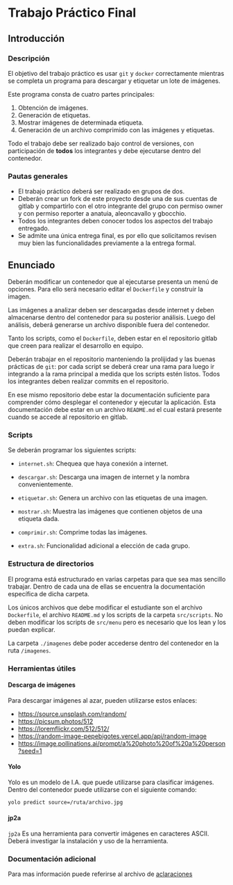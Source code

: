 # Trabajo Práctico Final

## Introducción

### Descripción

El objetivo del trabajo práctico es usar `git` y `docker` correctamente mientras
se completa un programa para descargar y etiquetar un lote de imágenes.

Este programa consta de cuatro partes principales:

1. Obtención de imágenes.
2. Generación de etiquetas.
3. Mostrar imágenes de determinada etiqueta.
4. Generación de un archivo comprimido con las imágenes y etiquetas.

Todo el trabajo debe ser realizado bajo control de versiones, con participación
de **todos** los integrantes y debe ejecutarse dentro del contenedor.

### Pautas generales

* El trabajo práctico deberá ser realizado en grupos de dos.
* Deberán crear un fork de este proyecto desde una de sus cuentas de gitlab y compartirlo con el otro integrante del grupo con permiso owner y con permiso reporter a anatuia,  aleoncavallo y gbocchio. 
* Todos los integrantes deben conocer todos los aspectos del trabajo entregado.
* Se admite una única entrega final, es por ello que solicitamos revisen muy
bien las funcionalidades previamente a la entrega formal.

## Enunciado

Deberán modificar un contenedor que al ejecutarse presenta un menú de opciones.
Para ello será necesario editar el `Dockerfile` y construir la imagen.

Las imágenes a analizar deben ser descargadas desde internet y deben almacenarse
dentro del contenedor para su posterior análisis. Luego del análisis, deberá
generarse un archivo disponible fuera del contenedor.

Tanto los scripts, como el `Dockerfile`, deben estar en el repositorio gitlab
que creen para realizar el desarrollo en equipo.

Deberán trabajar en el repositorio manteniendo la prolijidad y las buenas
prácticas de `git`: por cada script se deberá crear una rama para luego ir
integrando a la rama principal a medida que los scripts estén listos. Todos los
integrantes deben realizar commits en el repositorio.

En ese mismo repositorio debe estar la documentación suficiente para comprender
cómo desplegar el contenedor y ejecutar la aplicación. Esta documentación debe
estar en un archivo `README.md` el cual estará presente cuando se accede al
repositorio en gitlab.

### Scripts

Se deberán programar los siguientes scripts:

* `internet.sh`: Chequea que haya conexión a internet.

* `descargar.sh`: Descarga una imagen de internet y la nombra convenientemente.

* `etiquetar.sh`: Genera un archivo con las etiquetas de una imagen.

* `mostrar.sh`: Muestra las imágenes que contienen objetos de una etiqueta dada.

* `comprimir.sh`: Comprime todas las imágenes.

* `extra.sh`: Funcionalidad adicional a elección de cada grupo.

### Estructura de directorios

El programa está estructurado en varias carpetas para que sea mas sencillo
trabajar. Dentro de cada una de ellas se encuentra la documentación específica
de dicha carpeta.

Los únicos archivos que debe modificar el estudiante son el archivo
`Dockerfile`, el archivo `README.md` y los scripts de la carpeta `src/scripts`.
No deben modificar los scripts de `src/menu` pero es necesario que los lean y
los puedan explicar.

La carpeta `./imagenes` debe poder accederse dentro del contenedor en la ruta
`/imagenes`.

### Herramientas útiles

#### Descarga de imágenes

Para descargar imágenes al azar, pueden utilizarse estos enlaces:
  * https://source.unsplash.com/random/
  * https://picsum.photos/512
  * https://loremflickr.com/512/512/
  * https://random-image-pepebigotes.vercel.app/api/random-image
  * https://image.pollinations.ai/prompt/a%20photo%20of%20a%20person?seed=1

#### Yolo

Yolo es un modelo de I.A. que puede utilizarse para clasificar imágenes. Dentro
del contenedor puede utilizarse con el siguiente comando:
```bash
yolo predict source=/ruta/archivo.jpg
```

#### jp2a
`jp2a` Es una herramienta para convertir imágenes en caracteres ASCII. Deberá
investigar la instalación y uso de la herramienta.

### Documentación adicional
Para mas información puede referirse al archivo de [aclaraciones](aclaraciones.md)
